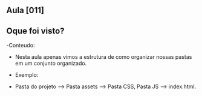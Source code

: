 ## Aula [011]

## Oque foi visto?

-Conteudo:
  * Nesta aula apenas vimos a estrutura de como organizar nossas pastas em um conjunto organizado.
  * Exemplo:
  
  * Pasta do projeto --> Pasta assets --> Pasta CSS, Pasta JS --> index.html.